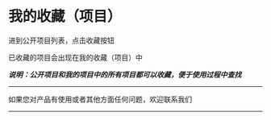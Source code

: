 # 我的收藏（项目）

进到公开项目列表，点击收藏按钮


已收藏的项目会出现在我的收藏（项目）中

***说明：公开项目和我的项目中的所有项目都可以收藏，便于使用过程中查找***


---

如果您对产品有使用或者其他方面任何问题，欢迎联系我们

---